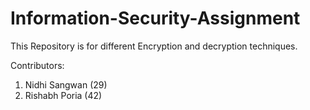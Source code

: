 # Information-Security-Assignment
This Repository is for different Encryption and decryption techniques.

Contributors:
1. Nidhi Sangwan (29)
2. Rishabh Poria (42)
